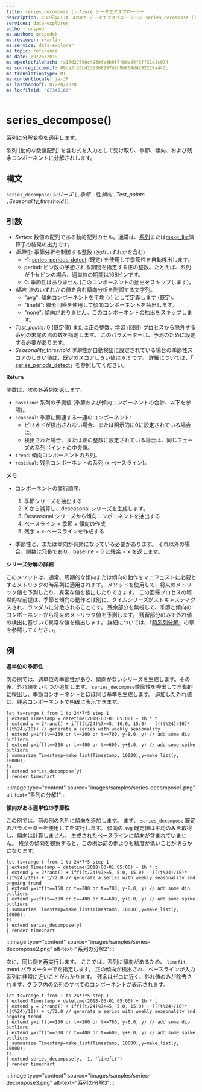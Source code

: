 ```yaml
---
title: series_decompose ()-Azure データエクスプローラー
description: この記事では、Azure データエクスプローラーの series_decompose () について説明します。
services: data-explorer
author: orspod
ms.author: orspodek
ms.reviewer: rkarlin
ms.service: data-explorer
ms.topic: reference
ms.date: 09/26/2019
ms.openlocfilehash: fa17d27506c4930fa9b9f7fb0a24f5ff31e1c974
ms.sourcegitcommit: 09da3f26b4235368297b8b9b604d4282228a443c
ms.translationtype: MT
ms.contentlocale: ja-JP
ms.lasthandoff: 07/28/2020
ms.locfileid: "87345166"
---
```

# <a name="series_decompose"></a>series_decompose()

系列に分解変換を適用します。  

系列 (動的な数値配列) を含む式を入力として受け取り、季節、傾向、および残余コンポーネントに分解されします。
 
## <a name="syntax"></a>構文

`series_decompose(`*シリーズ* `[,`*季節* `,` 性*傾向* `,`*Test_points* `,`*Seasonality_threshold*`])`

## <a name="arguments"></a>引数

* *Series*: 数値の配列である動的配列のセル。通常は、[系列](make-seriesoperator.md)または[make_list](makelist-aggfunction.md)演算子の結果の出力です。
* *季節*性: 季節分析を制御する整数 (次のいずれかを含む)
    * -1: [series_periods_detect](series-periods-detectfunction.md) (既定) を使用して季節性を自動検出します。
    * period: ビン数の予想される期間を指定する正の整数。たとえば、系列が 1-h ビンの場合、週単位の期間は168ビンです。
    * 0: 季節性はありません (このコンポーネントの抽出をスキップします)。    
* *傾向*: 次のいずれかの値を含む傾向分析を制御する文字列。
    * "avg": 傾向コンポーネントを平均 (x) として定義します (既定)。
    * "linefit": 線形回帰を使用して傾向コンポーネントを抽出します。
    * "none": 傾向がありません。このコンポーネントの抽出をスキップします。    
* *Test_points*: 0 (既定値) または正の整数。学習 (回帰) プロセスから除外する系列の末尾の点の数を指定します。 このパラメーターは、予測のために設定する必要があります。
* *Seasonality_threshold*:*季節*性が自動検出に設定されている場合の季節性スコアのしきい値は、既定のスコアしきい値は `0.6` です。 詳細については、「 [series_periods_detect](series-periods-detectfunction.md)」を参照してください。

**Return**

 関数は、次の各系列を返します。

* `baseline`: 系列の予測値 (季節および傾向コンポーネントの合計、以下を参照)。
* `seasonal`: 季節に関連する一連のコンポーネント:
    * ピリオドが検出されない場合、または明示的に0に設定されている場合は。
    * 検出された場合、または正の整数に設定されている場合は、同じフェーズの系列ポイントの中央値。
* `trend`: 傾向コンポーネントの系列。
* `residual`: 残余コンポーネントの系列 (x ベースライン)。
  

**メモ**

* コンポーネントの実行順序:
    1. 季節シリーズを抽出する
    2. X から減算し、deseasonal シリーズを生成します。
    3. Deseasonal シリーズから傾向コンポーネントを抽出する
    4. ベースライン = 季節 + 傾向の作成
    5. 残余 = x-ベースラインを作成する
    
* 季節性と、または傾向が有効になっている必要があります。 それ以外の場合、関数は冗長であり、baseline = 0 と残余 = x を返します。

**シリーズ分解の詳細**

このメソッドは、通常、周期的な傾向または傾向の動作をマニフェストに必要とするメトリックの時系列に適用されます。 メソッドを使用して、将来のメトリック値を予測したり、異常な値を検出したりできます。 この回帰プロセスの暗黙的な前提は、季節と傾向の動作とは別に、タイムシリーズがストキャスティクスされ、ランダムに分散されることです。 残余部分を無視して、季節と傾向のコンポーネントから将来のメトリック値を予測します。 残留部分のみで外れ値の検出に基づいて異常な値を検出します。 詳細については、「[時系列分解](https://www.otexts.org/fpp/6)」の章を参照してください。

## <a name="examples"></a>例

**週単位の季節性**

次の例では、週単位の季節性があり、傾向がないシリーズを生成します。その後、外れ値をいくつか追加します。 `series_decompose`季節性を検出して自動的に検出し、季節コンポーネントとほぼ同じ基準を生成します。 追加した外れ値は、残余コンポーネントで明確に表示できます。

<!-- csl: https://help.kusto.windows.net:443/Samples -->
```kusto
let ts=range t from 1 to 24*7*5 step 1 
| extend Timestamp = datetime(2018-03-01 05:00) + 1h * t 
| extend y = 2*rand() + iff((t/24)%7>=5, 10.0, 15.0) - (((t%24)/10)*((t%24)/10)) // generate a series with weekly seasonality
| extend y=iff(t==150 or t==200 or t==780, y-8.0, y) // add some dip outliers
| extend y=iff(t==300 or t==400 or t==600, y+8.0, y) // add some spike outliers
| summarize Timestamp=make_list(Timestamp, 10000),y=make_list(y, 10000);
ts 
| extend series_decompose(y)
| render timechart  
```

:::image type="content" source="images/samples/series-decompose1.png" alt-text="系列の分解1":::

**傾向がある週単位の季節性**

この例では、前の例の系列に傾向を追加します。 まず、 `series_decompose` 既定のパラメーターを使用してを実行します。 傾向の `avg` 既定値は平均のみを取得し、傾向は計算しません。 生成されたベースラインに傾向が含まれていません。 残余の傾向を観察すると、この例は前の例よりも精度が低いことが明らかになります。

<!-- csl: https://help.kusto.windows.net:443/Samples -->
```kusto
let ts=range t from 1 to 24*7*5 step 1 
| extend Timestamp = datetime(2018-03-01 05:00) + 1h * t 
| extend y = 2*rand() + iff((t/24)%7>=5, 5.0, 15.0) - (((t%24)/10)*((t%24)/10)) + t/72.0 // generate a series with weekly seasonality and ongoing trend
| extend y=iff(t==150 or t==200 or t==780, y-8.0, y) // add some dip outliers
| extend y=iff(t==300 or t==400 or t==600, y+8.0, y) // add some spike outliers
| summarize Timestamp=make_list(Timestamp, 10000),y=make_list(y, 10000);
ts 
| extend series_decompose(y)
| render timechart  
```

:::image type="content" source="images/samples/series-decompose2.png" alt-text="系列の分解2":::

次に、同じ例を再実行します。 ここでは、系列に傾向があるため、 `linefit` trend パラメーターでを指定します。 正の傾向が検出され、ベースラインが入力系列に非常に近いことがわかります。 残余はゼロに近く、外れ値のみが除去されます。グラフ内の系列のすべてのコンポーネントが表示されます。

<!-- csl: https://help.kusto.windows.net:443/Samples -->
```kusto
let ts=range t from 1 to 24*7*5 step 1 
| extend Timestamp = datetime(2018-03-01 05:00) + 1h * t 
| extend y = 2*rand() + iff((t/24)%7>=5, 5.0, 15.0) - (((t%24)/10)*((t%24)/10)) + t/72.0 // generate a series with weekly seasonality and ongoing trend
| extend y=iff(t==150 or t==200 or t==780, y-8.0, y) // add some dip outliers
| extend y=iff(t==300 or t==400 or t==600, y+8.0, y) // add some spike outliers
| summarize Timestamp=make_list(Timestamp, 10000),y=make_list(y, 10000);
ts 
| extend series_decompose(y, -1, 'linefit')
| render timechart  
```

:::image type="content" source="images/samples/series-decompose3.png" alt-text="系列の分解3":::
